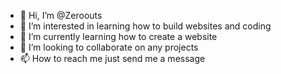 - 👋 Hi, I’m @Zeroouts 
- 👀 I’m interested in learning how to build websites and coding 
- 🌱 I’m currently learning how to create a website 
- 💞️ I’m looking to collaborate on any projects
- 📫 How to reach me just send me a message 

<!---
Zeroouts/Zeroouts is a ✨ special ✨ repository because its `README.md` (this file) appears on your GitHub profile.
You can click the Preview link to take a look at your changes.
--->
